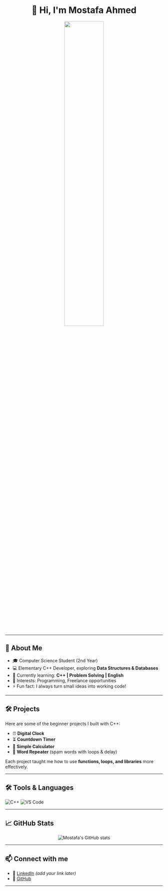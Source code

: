 <div align="center">

# 👋 Hi, I'm Mostafa Ahmed  

<img src="https://media.giphy.com/media/LMcB8XospGZO8UQq87/giphy.gif" width="50%"/>

</div>

---

## 🚀 About Me
- 🎓 Computer Science Student (2nd Year)  
- 💻 Elementary C++ Developer, exploring **Data Structures & Databases**  
- 🌱 Currently learning: **C++ | Problem Solving | English**  
- 🎯 Interests: Programming, Freelance opportunities 
- ⚡ Fun fact: I always turn small ideas into working code!  

---

## 🛠️ Projects
Here are some of the beginner projects I built with C++:

- ⏰ **Digital Clock**  
- ⏳ **Countdown Timer**  
- 🧮 **Simple Calculator**  
- 🔁 **Word Repeater** (spam words with loops & delay)

Each project taught me how to use **functions, loops, and libraries** more effectively.  

---

## 🛠️ Tools & Languages
![C++](https://img.shields.io/badge/C++-00599C?style=flat&logo=c%2B%2B&logoColor=white)
![VS Code](https://img.shields.io/badge/VS%20Code-0078D4?style=flat&logo=visual-studio-code&logoColor=white)

---

## 📈 GitHub Stats
<div align="center">
  
![Mostafa's GitHub stats](https://github-readme-stats.vercel.app/api?username=MostafaAboelella&show_icons=true&theme=radical)  

</div>

---

## 📫 Connect with me
- 💼 [LinkedIn](https://linkedin.com) *(add your link later)*  
- 🐙 [GitHub](https://github.com/MostafaAboelella)

---
